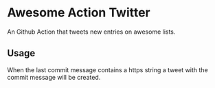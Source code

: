 # Awesome Action Twitter
An Github Action that tweets new entries on awesome lists. 

## Usage
When the last commit message contains a https string a tweet with the commit message will be created.  
